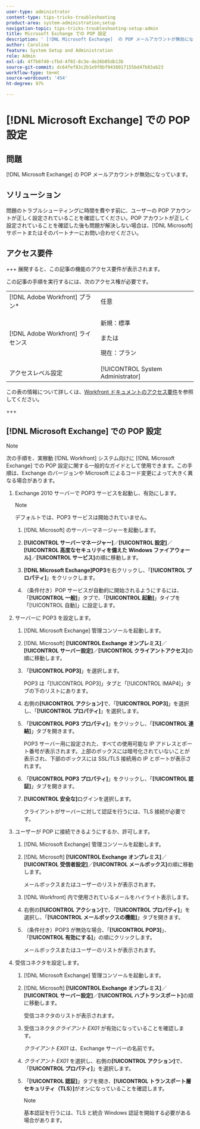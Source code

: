 ```yaml
---
user-type: administrator
content-type: tips-tricks-troubleshooting
product-area: system-administration;setup
navigation-topic: tips-tricks-troubleshooting-setup-admin
title: Microsoft Exchange での POP 設定
description: ' [!DNL Microsoft Exchange]  の POP メールアカウントが無効になっています。'
author: Caroline
feature: System Setup and Administration
role: Admin
exl-id: 4f7b6f40-cfbd-4f02-8c3e-de26b05db13b
source-git-commit: dc64fef83c2b1e9f8bf9438017155bd47b83ab23
workflow-type: tm+mt
source-wordcount: '454'
ht-degree: 97%

---
```


# [!DNL Microsoft Exchange] での POP 設定

## 問題

[!DNL Microsoft Exchange] の POP メールアカウントが無効になっています。

## ソリューション

問題のトラブルシューティングに時間を費やす前に、ユーザーの POP アカウントが正しく設定されていることを確認してください。POP アカウントが正しく設定されていることを確認した後も問題が解決しない場合は、[!DNL Microsoft] サポートまたはそのパートナーにお問い合わせください。

<!--
<p data-mc-conditions="QuicksilverOrClassic.Draft mode">For instructions on integrating a POP account in Adobe Workfront, see .</p>
-->

## アクセス要件

+++ 展開すると、この記事の機能のアクセス要件が表示されます。

この記事の手順を実行するには、次のアクセス権が必要です。

<table style="table-layout:auto"> 
 <col> 
 <col> 
 <tbody> 
  <tr> 
   <td role="rowheader">[!DNL Adobe Workfront] プラン*</td> 
   <td>任意</td> 
  </tr> 
  <tr> 
   <td role="rowheader">[!DNL Adobe Workfront] ライセンス</td> 
   <td>
   <p>新規：標準</p>
   <p>または</p>
   <p>現在：プラン</p></td> 
  </tr> 
  <tr> 
   <td role="rowheader">アクセスレベル設定</td> 
   <td>[!UICONTROL System Administrator]</td> 
  </tr> 
 </tbody> 
</table>

この表の情報について詳しくは、[Workfront ドキュメントのアクセス要件](/help/quicksilver/administration-and-setup/add-users/access-levels-and-object-permissions/access-level-requirements-in-documentation.md)を参照してください。

+++

## [!DNL Microsoft Exchange] での POP 設定

>[!NOTE]
>
>次の手順を、実稼動 [!DNL Workfront] システム向けに [!DNL Microsoft Exchange] での POP 設定に関する一般的なガイドとして使用できます。この手順は、Exchange のバージョンや Microsoft によるコード変更によって大きく異なる場合があります。

1. Exchange 2010 サーバーで POP3 サービスを起動し、有効にします。

   >[!NOTE]
   >
   >デフォルトでは、POP3 サービスは開始されていません。

   1. [!DNL Microsoft] のサーバーマネージャーを起動します。
   1. **[!UICONTROL サーバーマネージャー]**／**[!UICONTROL 設定]**／**[!UICONTROL 高度なセキュリティを備えた Windows ファイアウォール]**／**[!UICONTROL サービス]**&#x200B;の順に移動します。

   1. **[!DNL Microsoft Exchange]POP3**&#x200B;を右クリックし、「**[!UICONTROL プロパティ]**」をクリックします。

   1. （条件付き）POP サービスが自動的に開始されるようにするには、「**[!UICONTROL 一般]**」タブで、「**[!UICONTROL 起動]**」タイプを「[!UICONTROL 自動]」に設定します。

1. サーバーに POP3 を設定します。

   1. [!DNL Microsoft Exchange] 管理コンソールを起動します。
   1. [!DNL Microsoft] **[!UICONTROL Exchange オンプレミス]**／**[!UICONTROL サーバー設定]**／**[!UICONTROL クライアントアクセス]**&#x200B;の順に移動します。

   1. 「**[!UICONTROL POP3]**」を選択します。

      POP3 は「[!UICONTROL POP3]」タブと「[!UICONTROL IMAP4]」タブの下のリストにあります。

   1. 右側の&#x200B;**[!UICONTROL アクション]**&#x200B;で、「**[!UICONTROL POP3]**」を選択し、「**[!UICONTROL プロパティ]**」を選択します。

   1. 「**[!UICONTROL POP3 プロパティ]**」をクリックし、「**[!UICONTROL 連結]**」タブを開きます。

      POP3 サーバー用に設定された、すべての使用可能な IP アドレスとポート番号が表示されます。上部のボックスには暗号化されていないことが表示され、下部のボックスには SSL/TLS 接続用の IP とポートが表示されます。

   1. 「**[!UICONTROL POP3 プロパティ]**」をクリックし、「**[!UICONTROL 認証]**」タブを開きます。

   1. **[!UICONTROL 安全な]**&#x200B;ログインを選択します。

      クライアントがサーバーに対して認証を行うには、TLS 接続が必要です。

1. ユーザーが POP に接続できるようにするか、許可します。

   1. [!DNL Microsoft Exchange] 管理コンソールを起動します。
   1. [!DNL Microsoft] **[!UICONTROL Exchange オンプレミス]**／**[!UICONTROL 受信者設定]**／**[!UICONTROL メールボックス]**&#x200B;の順に移動します。

      メールボックスまたはユーザーのリストが表示されます。

   1. [!DNL Workfront] 内で使用されているメールをハイライト表示します。
   1. 右側の&#x200B;**[!UICONTROL アクション]**&#x200B;で、「**[!UICONTROL プロパティ]**」を選択し、「**[!UICONTROL メールボックスの機能]**」タブを開きます。

   1. （条件付き）POP3 が無効な場合、「**[!UICONTROL POP3]**」、「**[!UICONTROL 有効にする]**」の順にクリックします。

      メールボックスまたはユーザーのリストが表示されます。

1. 受信コネクタを設定します。

   1. [!DNL Microsoft Exchange] 管理コンソールを起動します。
   1. [!DNL Microsoft] **[!UICONTROL Exchange オンプレミス]**／**[!UICONTROL サーバー設定]**／**[!UICONTROL ハブトランスポート]**&#x200B;の順に移動します。

      受信コネクタのリストが表示されます。

   1. 受信コネクタ&#x200B;*クライアント* *EX01* が有効になっていることを確認します。

      *クライアント* *EX01* は、Exchange サーバーの名前です。

   1. *クライアント EX01* を選択し、右側の&#x200B;**[!UICONTROL アクション]**&#x200B;で、「**[!UICONTROL プロパティ]**」を選択します。

   1. 「**[!UICONTROL 認証]**」タブを開き、**[!UICONTROL トランスポート層セキュリティ（TLS）]**&#x200B;がオンになっていることを確認します。

      >[!NOTE]
      >
      >基本認証を行うには、TLS と統合 Windows 認証を開始する必要がある場合があります。
